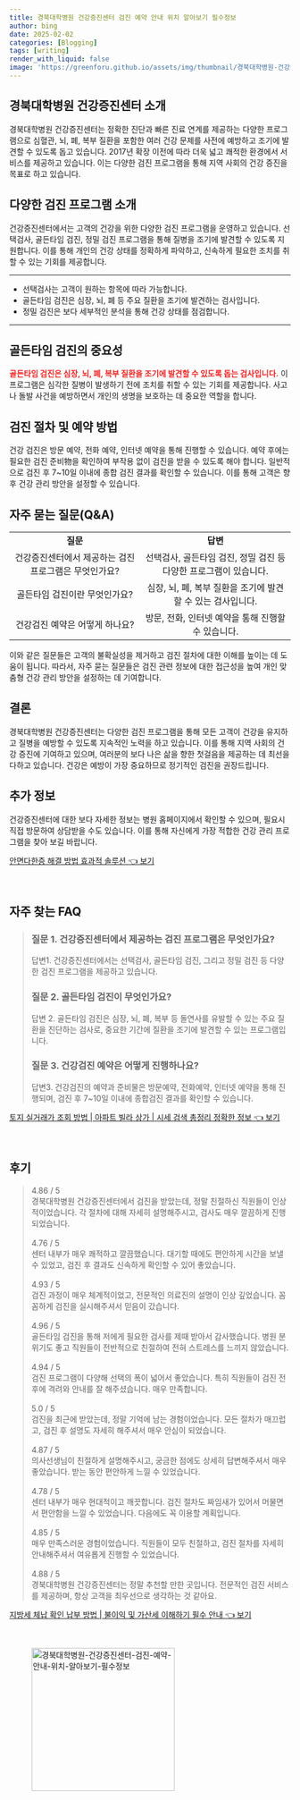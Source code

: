 ```yaml
---
title: 경북대학병원 건강증진센터 검진 예약 안내 위치 알아보기 필수정보
author: bing
date: 2025-02-02
categories: [Blogging]
tags: [writing]
render_with_liquid: false
image: 'https://greenforu.github.io/assets/img/thumbnail/경북대학병원-건강증진센터-검진-예약-안내-위치-알아보기-필수정보.webp'
---
```



<h2 id='건강증진센터_소개'>경북대학병원 건강증진센터 소개</h2>

<p>경북대학병원 건강증진센터는 정확한 진단과 빠른 진료 연계를 제공하는 다양한 프로그램으로 심혈관, 뇌, 폐, 복부 질환을 포함한 여러 건강 문제를 사전에 예방하고 조기에 발견할 수 있도록 돕고 있습니다. 2017년 확장 이전에 따라 더욱 넓고 쾌적한 환경에서 서비스를 제공하고 있습니다. 이는 다양한 검진 프로그램을 통해 지역 사회의 건강 증진을 목표로 하고 있습니다.</p>

<h2 id='검진 프로그램_소개'>다양한 검진 프로그램 소개</h2>

<p>건강증진센터에서는 고객의 건강을 위한 다양한 검진 프로그램을 운영하고 있습니다. 선택검사, 골든타임 검진, 정밀 검진 프로그램을 통해 질병을 조기에 발견할 수 있도록 지원합니다. 이를 통해 개인의 건강 상태를 정확하게 파악하고, 신속하게 필요한 조치를 취할 수 있는 기회를 제공합니다.</p>

<hr />

<ul>
    <li>선택검사는 고객이 원하는 항목에 따라 가능합니다.</li>
    <li>골든타임 검진은 심장, 뇌, 폐 등 주요 질환을 조기에 발견하는 검사입니다.</li>
    <li>정밀 검진은 보다 세부적인 분석을 통해 건강 상태를 점검합니다.</li>
</ul>

<hr />

<h2 id='골든타임_검진의_중요성'>골든타임 검진의 중요성</h2>

<p><b><span style="color: #ee2323;">골든타임 검진은 심장, 뇌, 폐, 복부 질환을 조기에 발견할 수 있도록 돕는 검사입니다.</span></b> 이 프로그램은 심각한 질병이 발생하기 전에 조치를 취할 수 있는 기회를 제공합니다. 사고나 돌발 사건을 예방하면서 개인의 생명을 보호하는 데 중요한 역할을 합니다.</p>

<h2 id='검진절차_및_예약방법'>검진 절차 및 예약 방법</h2>

<p>건강 검진은 방문 예약, 전화 예약, 인터넷 예약을 통해 진행할 수 있습니다. 예약 후에는 필요한 검진 준비物을 확인하여 부작용 없이 검진을 받을 수 있도록 해야 합니다. 일반적으로 검진 후 7~10일 이내에 종합 검진 결과를 확인할 수 있습니다. 이를 통해 고객은 향후 건강 관리 방안을 설정할 수 있습니다.</p>

<h2 id='자주_묻는_질문'>자주 묻는 질문(Q&A)</h2>

<table>
    <tr>
        <td style="text-align: center; height: 17px;"><b>질문</b></td>
        <td style="text-align: center; height: 17px;"><b>답변</b></td>
    </tr>
    <tr>
        <td style="text-align: center; height: 17px;">건강증진센터에서 제공하는 검진 프로그램은 무엇인가요?</td>
        <td style="text-align: center; height: 17px;">선택검사, 골든타임 검진, 정밀 검진 등 다양한 프로그램이 있습니다.</td>
    </tr>
    <tr>
        <td style="text-align: center; height: 17px;">골든타임 검진이란 무엇인가요?</td>
        <td style="text-align: center; height: 17px;">심장, 뇌, 폐, 복부 질환을 조기에 발견할 수 있는 검사입니다.</td>
    </tr>
    <tr>
        <td style="text-align: center; height: 17px;">건강검진 예약은 어떻게 하나요?</td>
        <td style="text-align: center; height: 17px;">방문, 전화, 인터넷 예약을 통해 진행할 수 있습니다.</td>
    </tr>
</table>

<p>이와 같은 질문들은 고객의 불확실성을 제거하고 검진 절차에 대한 이해를 높이는 데 도움이 됩니다. 따라서, 자주 묻는 질문들은 검진 관련 정보에 대한 접근성을 높여 개인 맞춤형 건강 관리 방안을 설정하는 데 기여합니다.</p>

<h2 id='결론'>결론</h2>

<p>경북대학병원 건강증진센터는 다양한 검진 프로그램을 통해 모든 고객이 건강을 유지하고 질병을 예방할 수 있도록 지속적인 노력을 하고 있습니다. 이를 통해 지역 사회의 건강 증진에 기여하고 있으며, 여러분의 보다 나은 삶을 향한 첫걸음을 제공하는 데 최선을 다하고 있습니다. 건강은 예방이 가장 중요하므로 정기적인 검진을 권장드립니다.</p>

<h2 id='추가정보'>추가 정보</h2>

<p>건강증진센터에 대한 보다 자세한 정보는 병원 홈페이지에서 확인할 수 있으며, 필요시 직접 방문하여 상담받을 수도 있습니다. 이를 통해 자신에게 가장 적합한 건강 관리 프로그램을 찾아 보길 바랍니다.</p>


<p><a class="click-button" title="안면다한증 해결 방법 효과적 솔루션" href="https://greenforu.github.io/posts/%EC%95%88%EB%A9%B4%EB%8B%A4%ED%95%9C%EC%A6%9D-%ED%95%B4%EA%B2%B0-%EB%B0%A9%EB%B2%95-%ED%9A%A8%EA%B3%BC%EC%A0%81-%EC%86%94%EB%A3%A8%EC%85%98/" rel="dofollow">안면다한증 해결 방법 효과적 솔루션 👈 보기</a></p><br>
<h2 id='자주_찾는_FAQ'>자주 찾는 FAQ</h2>
<div itemscope="" itemtype="https://schema.org/FAQPage"> 
<blockquote> 
<div itemscope="" itemprop="mainEntity" itemtype="https://schema.org/Question"> 
<h3 itemprop="name">질문 1. 건강증진센터에서 제공하는 검진 프로그램은 무엇인가요?</h3> 
<div itemscope="" itemprop="acceptedAnswer" itemtype="https://schema.org/Answer"> 
<span itemprop="text"> 
<p>답변1. 건강증진센터에서는 선택검사, 골든타임 검진, 그리고 정밀 검진 등 다양한 검진 프로그램을 제공하고 있습니다.</p> 
</span> 
</div> 
</div> 
<div itemscope="" itemprop="mainEntity" itemtype="https://schema.org/Question"> 
<h3 itemprop="name">질문 2. 골든타임 검진이 무엇인가요?</h3> 
<div itemscope="" itemprop="acceptedAnswer" itemtype="https://schema.org/Answer"> 
<span itemprop="text"> 
<p>답변 2. 골든타임 검진은 심장, 뇌, 폐, 복부 등 돌연사를 유발할 수 있는 주요 질환을 진단하는 검사로, 중요한 기간에 질환을 조기에 발견할 수 있는 프로그램입니다.</p> 
</span> 
</div> 
</div> 
<div itemscope="" itemprop="mainEntity" itemtype="https://schema.org/Question"> 
<h3 itemprop="name">질문 3. 건강검진 예약은 어떻게 진행하나요?</h3> 
<div itemscope="" itemprop="acceptedAnswer" itemtype="https://schema.org/Answer"> 
<span itemprop="text"> 
<p>답변3. 건강검진의 예약과 준비물은 방문예약, 전화예약, 인터넷 예약을 통해 진행되며, 검진 후 7~10일 이내에 종합검진 결과를 확인할 수 있습니다.</p> 
</span> 
</div> 
</div> 
</blockquote> 
</div>
<p><a class="click-button" title="토지 실거래가 조회 방법 | 아파트 빌라 상가 | 시세 검색 총정리 정확한 정보" href="https://greenforu.github.io/posts/%ED%86%A0%EC%A7%80-%EC%8B%A4%EA%B1%B0%EB%9E%98%EA%B0%80-%EC%A1%B0%ED%9A%8C-%EB%B0%A9%EB%B2%95-%EC%95%84%ED%8C%8C%ED%8A%B8-%EB%B9%8C%EB%9D%BC-%EC%83%81%EA%B0%80-%EC%8B%9C%EC%84%B8-%EA%B2%80%EC%83%89-%EC%B4%9D%EC%A0%95%EB%A6%AC-%EC%A0%95%ED%99%95%ED%95%9C-%EC%A0%95%EB%B3%B4/" rel="dofollow">토지 실거래가 조회 방법 | 아파트 빌라 상가 | 시세 검색 총정리 정확한 정보 👈 보기</a></p><br>
<h2 id='후기'>후기</h2>
<div itemscope itemtype="https://schema.org/Product">
  <blockquote>
  <div itemprop="review" itemscope itemtype="https://schema.org/Review">
      <div itemprop="reviewRating" itemscope itemtype="https://schema.org/Rating"> <span itemprop="ratingValue">4.86</span> / <span itemprop="bestRating">5</span> </div>
      <span itemprop="reviewBody">경북대학병원 건강증진센터에서 검진을 받았는데, 정말 친절하신 직원들이 인상적이었습니다. 각 절차에 대해 자세히 설명해주시고, 검사도 매우 깔끔하게 진행되었습니다.</span>
  </div>
  <br>
  <div itemprop="review" itemscope itemtype="https://schema.org/Review">
      <div itemprop="reviewRating" itemscope itemtype="https://schema.org/Rating"> <span itemprop="ratingValue">4.76</span> / <span itemprop="bestRating">5</span> </div>
      <span itemprop="reviewBody">센터 내부가 매우 쾌적하고 깔끔했습니다. 대기할 때에도 편안하게 시간을 보낼 수 있었고, 검진 후 결과도 신속하게 확인할 수 있어 좋았습니다.</span>
  </div>
  <br>
  <div itemprop="review" itemscope itemtype="https://schema.org/Review">
      <div itemprop="reviewRating" itemscope itemtype="https://schema.org/Rating"> <span itemprop="ratingValue">4.93</span> / <span itemprop="bestRating">5</span> </div>
      <span itemprop="reviewBody">검진 과정이 매우 체계적이었고, 전문적인 의료진의 설명이 인상 깊었습니다. 꼼꼼하게 검진을 실시해주셔서 믿음이 갔습니다.</span>
  </div>
  <br>
  <div itemprop="review" itemscope itemtype="https://schema.org/Review">
      <div itemprop="reviewRating" itemscope itemtype="https://schema.org/Rating"> <span itemprop="ratingValue">4.96</span> / <span itemprop="bestRating">5</span> </div>
      <span itemprop="reviewBody">골든타임 검진을 통해 저에게 필요한 검사를 제때 받아서 감사했습니다. 병원 분위기도 좋고 직원들이 전반적으로 친절하여 전혀 스트레스를 느끼지 않았습니다.</span>
  </div>
  <br>
  <div itemprop="review" itemscope itemtype="https://schema.org/Review">
      <div itemprop="reviewRating" itemscope itemtype="https://schema.org/Rating"> <span itemprop="ratingValue">4.94</span> / <span itemprop="bestRating">5</span> </div>
      <span itemprop="reviewBody">검진 프로그램이 다양해 선택의 폭이 넓어서 좋았습니다. 특히 직원들이 검진 전후에 격려와 안내를 잘 해주셨습니다. 매우 만족합니다.</span>
  </div>
  <br>
  <div itemprop="review" itemscope itemtype="https://schema.org/Review">
      <div itemprop="reviewRating" itemscope itemtype="https://schema.org/Rating"> <span itemprop="ratingValue">5.0</span> / <span itemprop="bestRating">5</span> </div>
      <span itemprop="reviewBody">검진을 최근에 받았는데, 정말 기억에 남는 경험이었습니다. 모든 절차가 매끄럽고, 검진 후 설명도 자세히 해주셔서 매우 안심이 되었습니다.</span>
  </div>
  <br>
  <div itemprop="review" itemscope itemtype="https://schema.org/Review">
      <div itemprop="reviewRating" itemscope itemtype="https://schema.org/Rating"> <span itemprop="ratingValue">4.87</span> / <span itemprop="bestRating">5</span> </div>
      <span itemprop="reviewBody">의사선생님이 친절하게 설명해주시고, 궁금한 점에도 상세히 답변해주셔서 매우 좋았습니다. 받는 동안 편안하게 느낄 수 있었습니다.</span>
  </div>
  <br>
  <div itemprop="review" itemscope itemtype="https://schema.org/Review">
      <div itemprop="reviewRating" itemscope itemtype="https://schema.org/Rating"> <span itemprop="ratingValue">4.78</span> / <span itemprop="bestRating">5</span> </div>
      <span itemprop="reviewBody">센터 내부가 매우 현대적이고 깨끗합니다. 검진 절차도 짜임새가 있어서 머물면서 편안함을 느낄 수 있었습니다. 다음에도 꼭 이용할 계획입니다.</span>
  </div>
  <br>
  <div itemprop="review" itemscope itemtype="https://schema.org/Review">
      <div itemprop="reviewRating" itemscope itemtype="https://schema.org/Rating"> <span itemprop="ratingValue">4.85</span> / <span itemprop="bestRating">5</span> </div>
      <span itemprop="reviewBody">매우 만족스러운 경험이었습니다. 직원들이 모두 친절하고, 검진 절차를 자세히 안내해주셔서 여유롭게 진행할 수 있었습니다.</span>
  </div>
  <br>
  <div itemprop="review" itemscope itemtype="https://schema.org/Review">
      <div itemprop="reviewRating" itemscope itemtype="https://schema.org/Rating"> <span itemprop="ratingValue">4.88</span> / <span itemprop="bestRating">5</span> </div>
      <span itemprop="reviewBody">경북대학병원 건강증진센터는 정말 추천할 만한 곳입니다. 전문적인 검진 서비스를 제공하며, 항상 고객을 최우선으로 생각하는 것 같아요.</span>
  </div>
  </blockquote>
</div>
<p><a class="click-button" title="지방세 체납 확인 납부 방법 | 불이익 및 가산세 이해하기 필수 안내" href="https://greenforu.github.io/posts/%EC%A7%80%EB%B0%A9%EC%84%B8-%EC%B2%B4%EB%82%A9-%ED%99%95%EC%9D%B8-%EB%82%A9%EB%B6%80-%EB%B0%A9%EB%B2%95-%EB%B6%88%EC%9D%B4%EC%9D%B5-%EB%B0%8F-%EA%B0%80%EC%82%B0%EC%84%B8-%EC%9D%B4%ED%95%B4%ED%95%98%EA%B8%B0-%ED%95%84%EC%88%98-%EC%95%88%EB%82%B4/" rel="dofollow">지방세 체납 확인 납부 방법 | 불이익 및 가산세 이해하기 필수 안내 👈 보기</a></p><br>
<figure class="image"><img src="https://greenforu.github.io/assets/img/thumbnail/경북대학병원-건강증진센터-검진-예약-안내-위치-알아보기-필수정보.webp" alt="경북대학병원-건강증진센터-검진-예약-안내-위치-알아보기-필수정보" width="256" height="256"></figure>